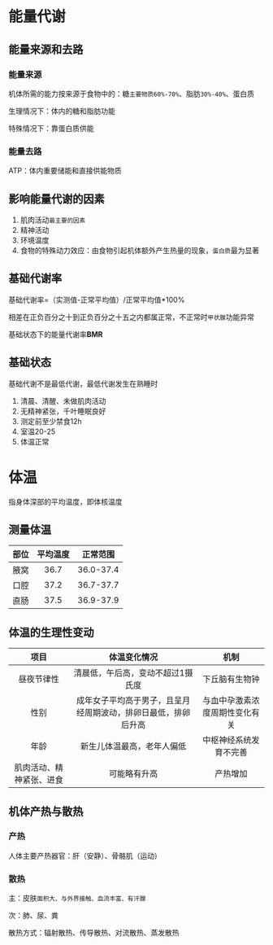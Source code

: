 # 能量代谢

## 能量来源和去路

### 能量来源

机体所需的能力按来源于食物中的：糖`主要物质60%-70%`、脂肪`30%-40%`、蛋白质

生理情况下：体内的糖和脂肪功能

特殊情况下：靠蛋白质供能

### 能量去路

ATP：体内重要储能和直接供能物质

## 影响能量代谢的因素

1. 肌肉活动`最主要的因素`
2. 精神活动
3. 环境温度
4. 食物的特殊动力效应：由食物引起机体额外产生热量的现象，`蛋白质`最为显著

## 基础代谢率

基础代谢率=（实测值-正常平均值）/正常平均值*100%

相差在正负百分之十到正负百分之十五之内都属正常，不正常时`甲状腺`功能异常

基础状态下的能量代谢率**BMR**

## 基础状态

基础代谢不是最低代谢，最低代谢发生在熟睡时

1. 清晨、清醒、未做肌肉活动
2. 无精神紧张，千叶睡眠良好
3. 测定前至少禁食12h
4. 室温20-25
5. 体温正常

# 体温

指身体深部的平均温度，即体核温度

## 测量体温

| 部位 | 平均温度 | 正常范围  |
| :--: | :------: | :-------: |
| 腋窝 |   36.7   | 36.0-37.4 |
| 口腔 |   37.2   | 36.7-37.7 |
| 直肠 |   37.5   | 36.9-37.9 |

## 体温的生理性变动

|           项目           |                         体温变化情况                         |              机制              |
| :----------------------: | :----------------------------------------------------------: | :----------------------------: |
|        昼夜节律性        |              清晨低，午后高，变动不超过1摄氏度               |         下丘脑有生物钟         |
|           性别           | 成年女子平均高于男子，且呈月经周期波动，排卵日最低，排卵后升高 | 与血中孕激素浓度周期性变化有关 |
|           年龄           |                  新生儿体温最高，老年人偏低                  |     中枢神经系统发育不完善     |
| 肌肉活动、精神紧张、进食 |                         可能略有升高                         |            产热增加            |

## 机体产热与散热

### 产热

人体主要产热器官：肝（安静）、骨骼肌（运动）

### 散热

主：皮肤`面积大、与外界接触、血流丰富、有汗腺`

次：肺、尿、粪

散热方式：辐射散热、传导散热、对流散热、蒸发散热